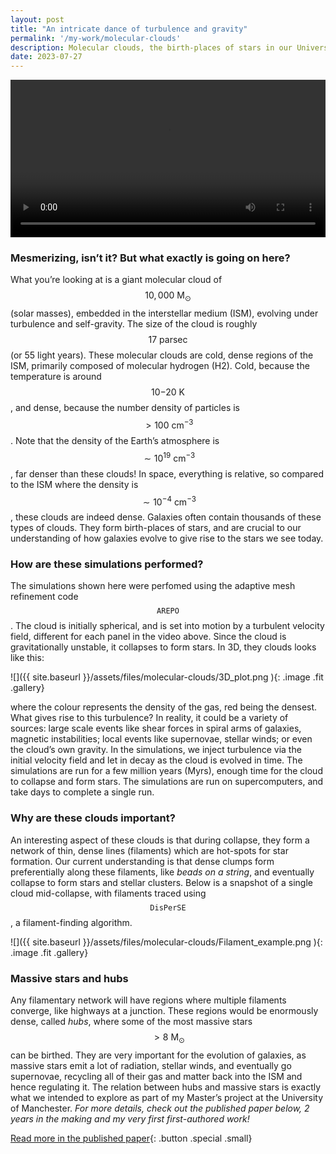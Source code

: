 ```yaml
---
layout: post
title: "An intricate dance of turbulence and gravity"
permalink: '/my-work/molecular-clouds'
description: Molecular clouds, the birth-places of stars in our Universe, perform a mesmerizing and intricate dance of intricately turbulence and self-gravity. As part of my Master's project, we explored the evolution of these clouds and the importance of filamentary networks within them.
date: 2023-07-27
---
```


<div class="video gallery">
    <video controls width="100%">
    <source src="{{ site.baseurl }}/assets/files/molecular-clouds/2D_simulations.mp4" type="video/mp4">
    </video>
</div>

### Mesmerizing, isn’t it? But what exactly is going on here?

What you’re looking at is a giant molecular cloud of $$10,000~\mathrm{M}_\odot$$ (solar masses), embedded in the interstellar medium (ISM), evolving under turbulence and self-gravity. The size of the cloud is roughly $$17~\mathrm{parsec}$$ (or 55 light years). These molecular clouds are cold, dense regions of the ISM, primarily composed of molecular hydrogen (H2). Cold, because the temperature is around $$10 \mathrm{ - } 20 ~\mathrm{K}$$, and dense, because the number density of particles is $$>100~\mathrm{cm}^{-3}$$. Note that the density of the Earth’s atmosphere is $$\sim10^{19}~\mathrm{cm}^{-3}$$, far denser than these clouds! In space, everything is relative, so compared to the ISM where the density is $$\sim10^{-4}~\mathrm{cm}^{-3}$$, these clouds are indeed dense. Galaxies often contain thousands of these types of clouds. They form birth-places of stars, and are crucial to our understanding of how galaxies evolve to give rise to the stars we see today.

### How are these simulations performed?

The simulations shown here were perfomed using the adaptive mesh refinement code $$\texttt{AREPO}$$. The cloud is initially spherical, and is set into motion by a turbulent velocity field, different for each panel in the video above. Since the cloud is gravitationally unstable, it collapses to form stars. In 3D, they clouds looks like this:

![]({{ site.baseurl }}/assets/files/molecular-clouds/3D_plot.png ){: .image .fit .gallery}

where the colour represents the density of the gas, red being the densest. What gives rise to this turbulence? In reality, it could be a variety of sources: large scale events like shear forces in spiral arms of galaxies, magnetic instabilities; local events like supernovae, stellar winds; or even the cloud’s own gravity. In the simulations, we inject turbulence via the initial velocity field and let in decay as the cloud is evolved in time. The simulations are run for a few million years (Myrs), enough time for the cloud to collapse and form stars. The simulations are run on supercomputers, and take days to complete a single run.

### Why are these clouds important?

An interesting aspect of these clouds is that during collapse, they form a network of thin, dense lines (filaments) which are hot-spots for star formation. Our current understanding is that dense clumps form preferentially along these filaments, like *beads on a string*, and eventually collapse to form stars and stellar clusters. Below is a snapshot of a single cloud mid-collapse, with filaments traced using $$\texttt{DisPerSE}$$, a filament-finding algorithm.

![]({{ site.baseurl }}/assets/files/molecular-clouds/Filament_example.png ){: .image .fit .gallery}

### Massive stars and hubs

Any filamentary network will have regions where multiple filaments converge, like highways at a junction. These regions would be enormously dense, called *hubs*, where some of the most massive stars $$>8~\mathrm{M}_\odot$$ can be birthed. They are very important for the evolution of galaxies, as massive stars emit a lot of radiation, stellar winds, and eventually go supernovae, recycling all of their gas and matter back into the ISM and hence regulating it. The relation between hubs and massive stars is exactly what we intended to explore as part of my Master’s project at the University of Manchester. *For more details, check out the published paper below, 2 years in the making and my very first first-authored work!*

[Read more in the published paper](https://arxiv.org/abs/2307.12428v2){: .button .special .small}
